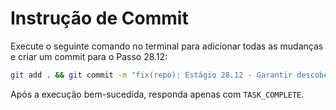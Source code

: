 # Instrução de Commit

Execute o seguinte comando no terminal para adicionar todas as mudanças e criar um commit para o Passo 28.12:

```bash
git add . && git commit -m "fix(repo): Estágio 28.12 - Garantir descoberta e carregamento de agentes mockados em FileSystemStateRepository"
```

Após a execução bem-sucedida, responda apenas com `TASK_COMPLETE`.